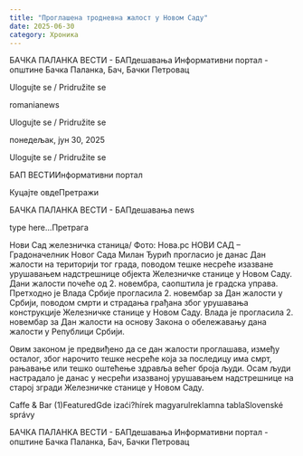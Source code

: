 ```yaml
---
title: "Проглашена тродневна жалост у Новом Саду"
date: 2025-06-30
category: Хроника
---
```


БАЧКА ПАЛАНКА ВЕСТИ - БАПдешавања Информативни портал - општине Бачка Паланка, Бач, Бачки Петровац

Ulogujte se / Pridružite se

romanianews

Ulogujte se / Pridružite se

понедељак, јун 30, 2025

Ulogujte se / Pridružite se

БАП ВЕСТИИнформативни портал

Куцајте овдеПретражи

БАЧКА ПАЛАНКА ВЕСТИ - БАПдешавања news

type here...Претрага

Нови Сад железничка станица/ Фото: Нова.рс
            НОВИ САД – Градоначелник Новог Сада Милан Ђурић прогласио је данас Дан жалости на територији тог града, поводом тешке несреће изазване урушавањем надстрешнице објекта Железничке станице у Новом Саду.
Дани жалости почеће од 2. новембра, саопштила је градска управа.
Претходно је Влада Србије прогласила 2. новембар за Дан жалости у Србији, поводом смрти и страдања грађана због урушавања конструкције Железничке станице у Новом Саду. Влада је прогласила 2. новембар за Дан жалости на основу Закона о обележавању дана жалости у Републици Србији.


Овим законом је предвиђено да се дан жалости проглашава, између осталог, због нарочито тешке несреће која за последицу има смрт, рањавање или тешко оштећење здравља већег броја људи.
Осам људи настрадало је данас у несрећи изазваној урушавањем надстрешнице на старој згради Железничке станице у Новом Саду.

Caffe & Bar (1)FeaturedGde izaći?hírek magyarulreklamna tablaSlovenské správy

БАЧКА ПАЛАНКА ВЕСТИ - БАПдешавања Информативни портал - општине Бачка Паланка, Бач, Бачки Петровац
